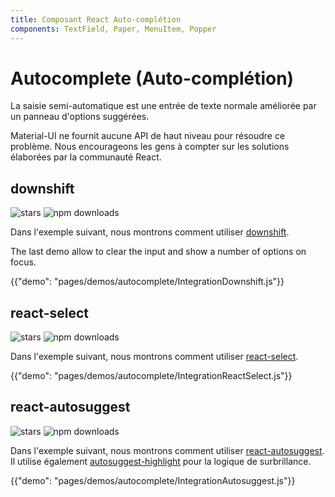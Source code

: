 ```yaml
---
title: Composant React Auto-complétion
components: TextField, Paper, MenuItem, Popper
---
```


# Autocomplete (Auto-complétion)

<p class="description">La saisie semi-automatique est une entrée de texte normale améliorée par un panneau d'options suggérées.</p>

Material-UI ne fournit aucune API de haut niveau pour résoudre ce problème. Nous encourageons les gens à compter sur les solutions élaborées par la communauté React.

## downshift

![stars](https://img.shields.io/github/stars/paypal/downshift.svg?style=social&label=Stars) ![npm downloads](https://img.shields.io/npm/dm/downshift.svg)

Dans l'exemple suivant, nous montrons comment utiliser [downshift](https://github.com/paypal/downshift).

The last demo allow to clear the input and show a number of options on focus.

{{"demo": "pages/demos/autocomplete/IntegrationDownshift.js"}}

## react-select

![stars](https://img.shields.io/github/stars/JedWatson/react-select.svg?style=social&label=Stars) ![npm downloads](https://img.shields.io/npm/dm/react-select.svg)

Dans l'exemple suivant, nous montrons comment utiliser [react-select](https://github.com/JedWatson/react-select).

{{"demo": "pages/demos/autocomplete/IntegrationReactSelect.js"}}

## react-autosuggest

![stars](https://img.shields.io/github/stars/moroshko/react-autosuggest.svg?style=social&label=Stars) ![npm downloads](https://img.shields.io/npm/dm/react-autosuggest.svg)

Dans l'exemple suivant, nous montrons comment utiliser [react-autosuggest](https://github.com/moroshko/react-autosuggest). Il utilise également [autosuggest-highlight](https://www.npmjs.com/package/autosuggest-highlight) pour la logique de surbrillance.

{{"demo": "pages/demos/autocomplete/IntegrationAutosuggest.js"}}
